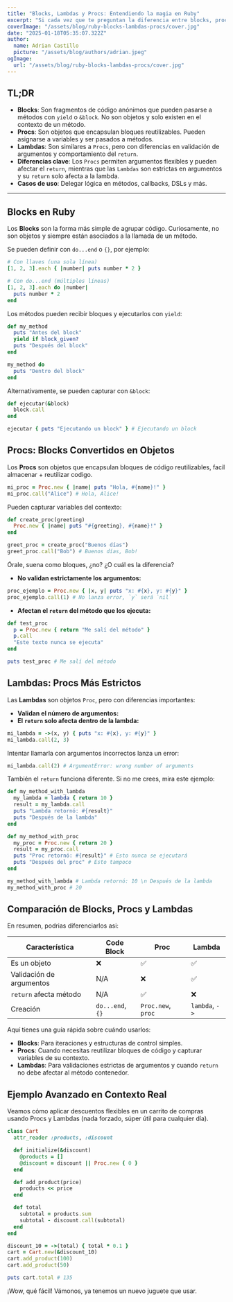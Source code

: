 ```yaml
---
title: "Blocks, Lambdas y Procs: Entendiendo la magia en Ruby"
excerpt: "Si cada vez que te preguntan la diferencia entre blocks, procs y lambdas en Ruby te quedas dudando, este post es para ti. Vamos a ver qué son, cómo funcionan y en qué se diferencian, con ejemplos prácticos y comparaciones que te ayudarán a elegir la mejor opción en cada caso.."
coverImage: "/assets/blog/ruby-blocks-lambdas-procs/cover.jpg"
date: "2025-01-18T05:35:07.322Z"
author:
  name: Adrian Castillo
  picture: "/assets/blog/authors/adrian.jpeg"
ogImage:
  url: "/assets/blog/ruby-blocks-lambdas-procs/cover.jpg"
---
```


## TL;DR

- **Blocks**: Son fragmentos de código anónimos que pueden pasarse a métodos con `yield` o `&block`. No son objetos y solo existen en el contexto de un método.
- **Procs**: Son objetos que encapsulan bloques reutilizables. Pueden asignarse a variables y ser pasados a métodos.
- **Lambdas**: Son similares a `Procs`, pero con diferencias en validación de argumentos y comportamiento del `return`.
- **Diferencias clave**: Los `Procs` permiten argumentos flexibles y pueden afectar el `return`, mientras que las `Lambdas` son estrictas en argumentos y su `return` solo afecta a la lambda.
- **Casos de uso**: Delegar lógica en métodos, callbacks, DSLs y más.

---

## Blocks en Ruby

Los **Blocks** son la forma más simple de agrupar código. Curiosamente, no son objetos y siempre están asociados a la llamada de un método.

Se pueden definir con `do...end` o `{}`, por ejemplo:

```ruby
# Con llaves (una sola línea)
[1, 2, 3].each { |number| puts number * 2 }

# Con do...end (múltiples líneas)
[1, 2, 3].each do |number|
  puts number * 2
end
```

Los métodos pueden recibir bloques y ejecutarlos con `yield`:

```ruby
def my_method
  puts "Antes del block"
  yield if block_given?
  puts "Después del block"
end

my_method do
  puts "Dentro del block"
end
```

Alternativamente, se pueden capturar con `&block`:

```ruby
def ejecutar(&block)
  block.call
end

ejecutar { puts "Ejecutando un block" } # Ejecutando un block
```


## Procs: Blocks Convertidos en Objetos

Los **Procs** son objetos que encapsulan bloques de código reutilizables, facil almacenar + reutilizar codigo.

```ruby
mi_proc = Proc.new { |name| puts "Hola, #{name}!" }
mi_proc.call("Alice") # Hola, Alice!
```

Pueden capturar variables del contexto:

```ruby
def create_proc(greeting)
  Proc.new { |name| puts "#{greeting}, #{name}!" }
end

greet_proc = create_proc("Buenos días")
greet_proc.call("Bob") # Buenos días, Bob!
```

Órale, suena como bloques, ¿no? ¿O cuál es la diferencia?

- **No validan estrictamente los argumentos:**

```ruby
proc_ejemplo = Proc.new { |x, y| puts "x: #{x}, y: #{y}" }
proc_ejemplo.call(1) # No lanza error, `y` será `nil`
```

- **Afectan el `return` del método que los ejecuta:**

```ruby
def test_proc
  p = Proc.new { return "Me salí del método" }
  p.call
  "Este texto nunca se ejecuta"
end

puts test_proc # Me salí del método
```

## Lambdas: Procs Más Estrictos

Las **Lambdas** son objetos `Proc`, pero con diferencias importantes:

- **Validan el número de argumentos:**
- **El `return` solo afecta dentro de la lambda:**

```ruby
mi_lambda = ->(x, y) { puts "x: #{x}, y: #{y}" }
mi_lambda.call(2, 3)
```

Intentar llamarla con argumentos incorrectos lanza un error:

```ruby
mi_lambda.call(2) # ArgumentError: wrong number of arguments
```

También el `return` funciona diferente. Si no me crees, mira este ejemplo:

```ruby
def my_method_with_lambda
  my_lambda = lambda { return 10 }
  result = my_lambda.call
  puts "Lambda retornó: #{result}"
  puts "Después de la lambda"
end

def my_method_with_proc
  my_proc = Proc.new { return 20 }
  result = my_proc.call
  puts "Proc retornó: #{result}" # Esto nunca se ejecutará
  puts "Después del proc" # Esto tampoco
end

my_method_with_lambda # Lambda retornó: 10 \n Después de la lambda
my_method_with_proc # 20
```

## Comparación de Blocks, Procs y Lambdas

En resumen, podrias diferenciarlos asi:

| Característica   | Code Block | Proc | Lambda |
|-----------------|-----------|------|--------|
| Es un objeto    | ❌        | ✅   | ✅     |
| Validación de argumentos | N/A | ❌   | ✅     |
| `return` afecta método | N/A | ✅   | ❌     |
| Creación        | `do...end`, `{}` | `Proc.new`, `proc` | `lambda`, `->` |

Aquí tienes una guía rápida sobre cuándo usarlos:

- **Blocks**: Para iteraciones y estructuras de control simples.
- **Procs**: Cuando necesitas reutilizar bloques de código y capturar variables de su contexto.
- **Lambdas**: Para validaciones estrictas de argumentos y cuando `return` no debe afectar al método contenedor.


## Ejemplo Avanzado en Contexto Real

Veamos cómo aplicar descuentos flexibles en un carrito de compras usando Procs y Lambdas (nada forzado, súper útil para cualquier día).

```ruby
class Cart
  attr_reader :products, :discount

  def initialize(&discount)
    @products = []
    @discount = discount || Proc.new { 0 }
  end

  def add_product(price)
    products << price
  end

  def total
    subtotal = products.sum
    subtotal - discount.call(subtotal)
  end
end

discount_10 = ->(total) { total * 0.1 }
cart = Cart.new(&discount_10)
cart.add_product(100)
cart.add_product(50)

puts cart.total # 135
```

¡Wow, qué fácil! Vámonos, ya tenemos un nuevo juguete que usar.
